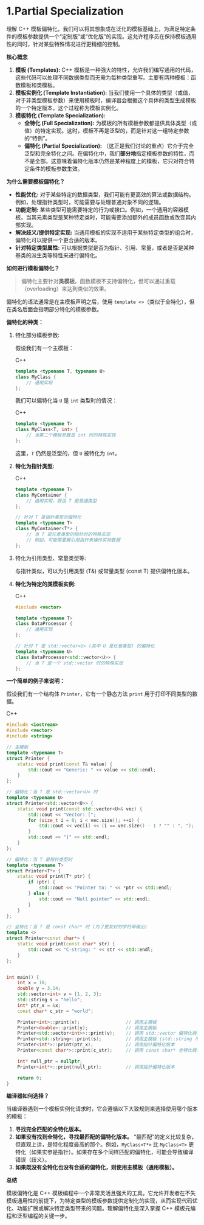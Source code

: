 

# 1.Partial Specialization

理解 C++ 模板偏特化，我们可以将其想象成在泛化的模板基础上，为满足特定条件的模板参数提供一个“定制版”或“优化版”的实现。这允许程序员在保持模板通用性的同时，针对某些特殊情况进行更精细的控制。

**核心概念**

1. **模板 (Templates):** C++ 模板是一种强大的特性，允许我们编写通用的代码，这些代码可以处理不同数据类型而无需为每种类型重写。主要有两种模板：函数模板和类模板。
2. **模板实例化 (Template Instantiation):** 当我们使用一个具体的类型（或值，对于非类型模板参数）来使用模板时，编译器会根据这个具体的类型生成模板的一个特定版本，这个过程称为模板实例化。
3. **模板特化 (Template Specialization):**
   - **全特化 (Full Specialization):** 为模板的所有模板参数都提供具体类型（或值）的特定实现。这时，模板不再是泛型的，而是针对这一组特定参数的“特例”。
   - **偏特化 (Partial Specialization):** （这正是我们讨论的重点）它介于完全泛型和完全特化之间。在偏特化中，我们**部分地**指定模板参数的特性，而不是全部。这意味着偏特化版本仍然是某种程度上的模板，它只对符合特定条件的模板参数生效。

**为什么需要模板偏特化？**

- **性能优化:** 对于某些特定的数据类型，我们可能有更高效的算法或数据结构。例如，处理指针类型时，可能需要与处理普通对象不同的逻辑。
- **功能定制:** 某些类型可能需要特定的行为或接口。例如，一个通用的容器模板，当其元素类型是某种特定类时，可能需要添加额外的成员函数或改变其内部实现。
- **解决歧义/提供特定实现:** 当通用模板的实现不适用于某些特定类型的组合时，偏特化可以提供一个更合适的版本。
- **针对特定类型属性:** 可以根据类型是否为指针、引用、常量，或者是否是某种基类的派生类等特性来进行偏特化。

**如何进行模板偏特化？**

> 偏特化主要针对**类模板**。函数模板不支持偏特化，但可以通过重载（overloading）来达到类似的效果。

偏特化的语法通常是在主模板声明之后，使用 `template <>`（类似于全特化），但在类名后面会指明部分特化的模板参数。

**偏特化的种类：**

1. 特化部分模板参数:

   假设我们有一个主模板：

   C++

   ```c++
   template <typename T, typename U>
   class MyClass {
       // 通用实现
   };
   ```

   我们可以偏特化当 `U` 是 `int` 类型时的情况：

   C++

   ```c++
   template <typename T>
   class MyClass<T, int> {
       // 当第二个模板参数是 int 时的特殊实现
   };
   ```

   这里，`T` 仍然是泛型的，但 `U` 被特化为 `int`。

2. **特化为指针类型:**

   C++

   ```c++
   template <typename T>
   class MyContainer {
       // 通用实现，假设 T 是普通类型
   };
   
   // 针对 T 是指针类型的偏特化
   template <typename T>
   class MyContainer<T*> {
       // 当 T 是任意类型的指针时的特殊实现
       // 例如，可能需要解引用指针来操作实际数据
   };
   ```

3. 特化为引用类型、常量类型等:

   与指针类似，可以为引用类型 (T&) 或常量类型 (const T) 提供偏特化版本。

4. **特化为特定的类模板实例:**

   C++

   ```c++
   #include <vector>
   
   template <typename T>
   class DataProcessor {
       // 通用实现
   };
   
   // 针对 T 是 std::vector<U> (其中 U 是任意类型) 的偏特化
   template <typename U>
   class DataProcessor<std::vector<U>> {
       // 当 T 是一个 std::vector 时的特殊实现
   };
   ```

**一个简单的例子来说明：**

假设我们有一个结构体 `Printer`，它有一个静态方法 `print` 用于打印不同类型的数据。

C++

```c++
#include <iostream>
#include <vector>
#include <string>

// 主模板
template <typename T>
struct Printer {
    static void print(const T& value) {
        std::cout << "Generic: " << value << std::endl;
    }
};

// 偏特化：当 T 是 std::vector<U> 时
template <typename U>
struct Printer<std::vector<U>> {
    static void print(const std::vector<U>& vec) {
        std::cout << "Vector: [";
        for (size_t i = 0; i < vec.size(); ++i) {
            std::cout << vec[i] << (i == vec.size() - 1 ? "" : ", ");
        }
        std::cout << "]" << std::endl;
    }
};

// 偏特化：当 T 是指针类型时
template <typename T>
struct Printer<T*> {
    static void print(T* ptr) {
        if (ptr) {
            std::cout << "Pointer to: " << *ptr << std::endl;
        } else {
            std::cout << "Null pointer" << std::endl;
        }
    }
};

// 全特化：当 T 是 const char* 时 (为了更友好的字符串输出)
template <>
struct Printer<const char*> {
    static void print(const char* str) {
        std::cout << "C-string: " << str << std::endl;
    }
};


int main() {
    int x = 10;
    double y = 3.14;
    std::vector<int> v = {1, 2, 3};
    std::string s = "hello";
    int* ptr_x = &x;
    const char* c_str = "world";

    Printer<int>::print(x);                 // 调用主模板
    Printer<double>::print(y);              // 调用主模板
    Printer<std::vector<int>>::print(v);    // 调用 std::vector 偏特化版本
    Printer<std::string>::print(s);         // 调用主模板 (std::string 不是 vector 或指针)
    Printer<int*>::print(ptr_x);            // 调用指针偏特化版本
    Printer<const char*>::print(c_str);     // 调用 const char* 全特化版本

    int* null_ptr = nullptr;
    Printer<int*>::print(null_ptr);         // 调用指针偏特化版本

    return 0;
}
```

**编译器如何选择？**

当编译器遇到一个模板实例化请求时，它会遵循以下大致规则来选择使用哪个版本的模板：

1. **寻找完全匹配的全特化版本。**
2. **如果没有找到全特化，寻找最匹配的偏特化版本。** “最匹配”的定义比较复杂，但直观上讲，是特化程度最高的那个。例如，`MyClass<T*>` 比 `MyClass<T>` 更特化（如果实参是指针）。如果存在多个同样匹配的偏特化，可能会导致编译错误（歧义）。
3. **如果既没有全特化也没有合适的偏特化，则使用主模板（通用模板）。**

**总结**

模板偏特化是 C++ 模板编程中一个非常灵活且强大的工具。它允许开发者在不失模板通用性的前提下，为特定类型的模板参数提供定制化的实现，从而实现代码优化、功能扩展或解决特定类型带来的问题。理解偏特化是深入掌握 C++ 模板元编程和泛型编程的关键一步。